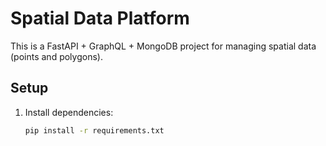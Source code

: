 # Spatial Data Platform

This is a FastAPI + GraphQL + MongoDB project for managing spatial data (points and polygons).

## Setup

1. Install dependencies:
   ```bash
   pip install -r requirements.txt